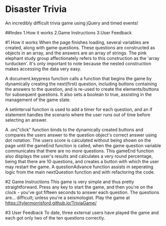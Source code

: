 # Disaster Trivia
An incredibly difficult trivia game using jQuery and timed events!

##Index
1.How it works
2.Game Instructions
3.User Feedback

#1 How it works
When the page finishes loading, several variables are created, along with game questions. These questions are constructed as objects in an array, and the answers are an array of strings. The pink elephant study group affectionately refers to this construction as the 'array turducken'. It's only important to note because the nested construction makes accessing the data very easy. 

A document.keypress function calls a function that begins the game by dynamically creating the next(first) question, including buttons containing the answers to the question, and is re-used to create the elements/buttons for subsequent guestions. It also sets a boolean to true, assisting in the management of the game state.

A setinterval function is used to add a timer for each question, and an if statement handles the scenario where the user runs out of time before selecting an answer.

A .on("click" function binds to the dynamically created buttons and compares the users answer to the question object's correct answer using dot notation. The users score is calculated without being shown on the page until the gameEnd function is called, when the game question variable communicates that there are no more questions. This gameEnd function also displays the user's results and calculates a very round percentage, being that there are 10 questions, and creates a button with which the user may restart the game. A questionAdvance function assists in seperating logic from the main nextQuestion function and with refactoring the code.

#2 Game Instructions
This game is very simple and thus pretty straightforward. Press any key to start the game, and then you're on the clock - you've got fifteen seconds to answer each question. The questions are... difficult; unless you're a seismologist. Play the game at https://tylermorrisford.github.io/TriviaGame/

#3 User Feedback
To date, three external users have played the game and each got only two of the ten questions correctly. 

